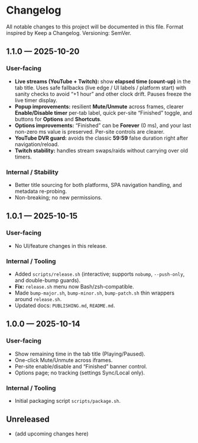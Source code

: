 # Changelog
All notable changes to this project will be documented in this file.
Format inspired by Keep a Changelog. Versioning: SemVer.

## 1.1.0 — 2025-10-20
### User-facing
- **Live streams (YouTube + Twitch):** show **elapsed time (count-up)** in the tab title. Uses safe fallbacks (live edge / UI labels / platform start) with sanity checks to avoid “+1 hour” and other clock drift. Pauses freeze the live timer display.
- **Popup improvements:** resilient **Mute/Unmute** across frames, clearer **Enable/Disable timer** per-tab label, quick per-site “Finished” toggle, and buttons for **Options** and **Shortcuts**.
- **Options improvements:** “Finished” can be **Forever** (0 ms), and your last non-zero ms value is preserved. Per-site controls are clearer.  
- **YouTube DVR guard:** avoids the classic **59:59** false duration right after navigation/reload.
- **Twitch stability:** handles stream swaps/raids without carrying over old timers.

### Internal / Stability
- Better title sourcing for both platforms, SPA navigation handling, and metadata re-probing.
- Non-breaking; no new permissions.

## 1.0.1 — 2025-10-15
### User-facing
- No UI/feature changes in this release.

### Internal / Tooling
- Added `scripts/release.sh` (interactive; supports `nobump`, `--push-only`, and double-bump guards).
- **Fix:** `release.sh` menu now Bash/zsh-compatible.
- Made `bump-major.sh`, `bump-minor.sh`, `bump-patch.sh` thin wrappers around `release.sh`.
- Updated docs: `PUBLISHING.md`, `README.md`.

## 1.0.0 — 2025-10-14
### User-facing
- Show remaining time in the tab title (Playing/Paused).
- One-click Mute/Unmute across iframes.
- Per-site enable/disable and “Finished” banner control.
- Options page; no tracking (settings Sync/Local only).

### Internal / Tooling
- Initial packaging script `scripts/package.sh`.

## Unreleased
- (add upcoming changes here)
